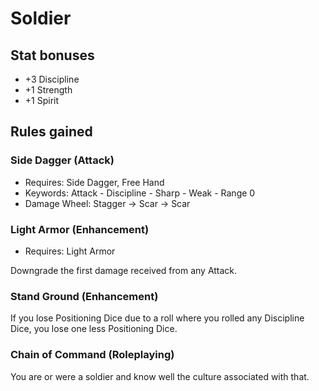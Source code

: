 # Soldier

## Stat bonuses

- +3 Discipline
- +1 Strength
- +1 Spirit

## Rules gained

### Side Dagger (Attack)

- Requires: Side Dagger, Free Hand
- Keywords: Attack - Discipline - Sharp - Weak - Range 0
- Damage Wheel: Stagger -> Scar -> Scar

### Light Armor (Enhancement)

- Requires: Light Armor

Downgrade the first damage received from any Attack.

### Stand Ground (Enhancement)

If you lose Positioning Dice due to a roll where you rolled any Discipline Dice, you lose one less Positioning Dice.

### Chain of Command (Roleplaying)

You are or were a soldier and know well the culture associated with that.
